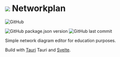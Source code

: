 # ![](public/favicon.ico) Networkplan


![GitHub](https://img.shields.io/github/license/jomaway/networkplan)

![GitHub package.json version](https://img.shields.io/github/package-json/v/jomaway/networkplan)
![GitHub last commit](https://img.shields.io/github/last-commit/jomaway/networkplan)


Simple network diagram editor for education purposes.

Build with [Tauri](https://tauri.app/) Tauri and [Svelte](svelte.dev). 




